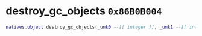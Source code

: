 # destroy_gc_objects `0x86B0B004`

```lua
natives.object.destroy_gc_objects(_unk0 --[[ integer ]], _unk1 --[[ integer ]])
```